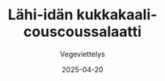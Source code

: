 ---
title: "Lähi-idän kukkakaali-couscoussalaatti"
image: "https://vegaanibotti.lauravuo.me/2025/04/2025-04-20_small.png"
date: 2025-04-20
receipt_url: "https://vegeviettelys.fi/lahi-idan-kukkakaali-couscoussalaatti/"
author: "Vegeviettelys"
---